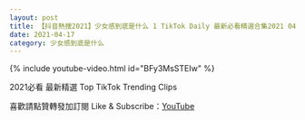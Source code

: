 ```yaml
---
layout: post
title: 【抖音熱搜2021】少女感到底是什么 1 TikTok Daily 最新必看精選合集2021 04 17
date: 2021-04-17
category: 少女感到底是什么
---
```


{% include youtube-video.html id="BFy3MsSTEIw" %}

2021必看 最新精選 Top TikTok Trending Clips

喜歡請點贊轉發加訂閱 Like & Subscribe：[YouTube](https://www.youtube.com/channel/UCAoR7VcanIPd04uEq_GIylA/videos)

